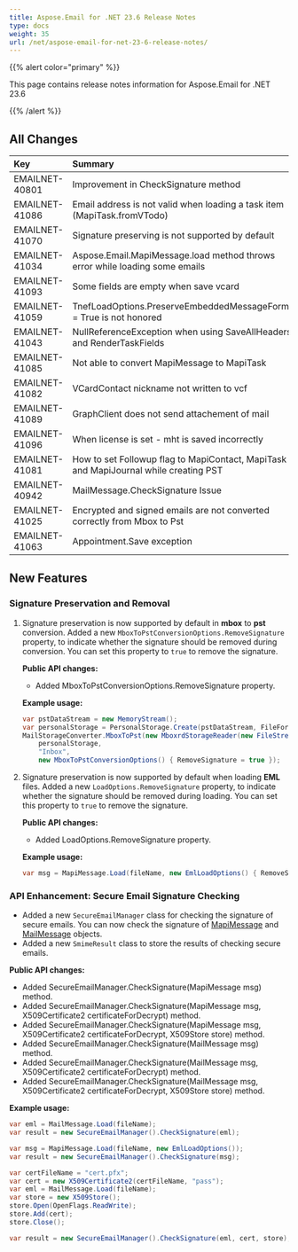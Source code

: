 ```yaml
---
title: Aspose.Email for .NET 23.6 Release Notes
type: docs
weight: 35
url: /net/aspose-email-for-net-23-6-release-notes/
---
```


{{% alert color="primary" %}}

This page contains release notes information for Aspose.Email for .NET 23.6

{{% /alert %}}

## **All Changes**

|**Key**|**Summary**|**Category**|
| :- | :- | :- |
|EMAILNET-40801|Improvement in CheckSignature method|Feature|
|EMAILNET-41086|Email address is not valid when loading a task item (MapiTask.fromVTodo)|Enhancement|
|EMAILNET-41070|Signature preserving is not supported by default|Enhancement|
|EMAILNET-41034|Aspose.Email.MapiMessage.load method throws error while loading some emails|Bug|
|EMAILNET-41093|Some fields are empty when save vcard|Bug|
|EMAILNET-41059|TnefLoadOptions.PreserveEmbeddedMessageFormat = True is not honored|Bug|
|EMAILNET-41043|NullReferenceException when using SaveAllHeaders and RenderTaskFields|Bug|
|EMAILNET-41085|Not able to convert MapiMessage to MapiTask|Bug|
|EMAILNET-41082|VCardContact nickname not written to vcf|Bug|
|EMAILNET-41089|GraphClient does not send attachement of mail|Bug|
|EMAILNET-41096|When license is set - mht is saved incorrectly|Bug|
|EMAILNET-41081|How to set Followup flag to MapiContact, MapiTask and MapiJournal while creating PST|Bug|
|EMAILNET-40942|MailMessage.CheckSignature Issue|Bug|
|EMAILNET-41025|Encrypted and signed emails are not converted correctly from Mbox to Pst|Bug|
|EMAILNET-41063|Appointment.Save exception|Bug|

## **New Features**

### **Signature Preservation and Removal**

1. Signature preservation is now supported by default in **mbox** to **pst** conversion.
   Added a new `MboxToPstConversionOptions.RemoveSignature` property, to indicate whether the signature should be removed during conversion. You can set this property to `true` to remove the signature.
   
   **Public API changes:**
   
    - Added MboxToPstConversionOptions.RemoveSignature property.
   
   **Example usage:**
   
   ```cs
   var pstDataStream = new MemoryStream();
   var personalStorage = PersonalStorage.Create(pstDataStream, FileFormatVersion.Unicode);
   MailStorageConverter.MboxToPst(new MboxrdStorageReader(new FileStream(fileName, FileMode.Open, FileAccess.Read), new MboxLoadOptions()),
       personalStorage,
       "Inbox",
       new MboxToPstConversionOptions() { RemoveSignature = true });
   ```
   
2. Signature preservation is now supported by default when loading **EML** files.
   Added a new `LoadOptions.RemoveSignature` property, to indicate whether the signature should be removed during loading. You can set this property to `true` to remove the signature.
   
   **Public API changes:**
   
   - Added LoadOptions.RemoveSignature property.
   
   **Example usage:**
   
   ```cs
   var msg = MapiMessage.Load(fileName, new EmlLoadOptions() { RemoveSignature = true});
   ```
   
### **API Enhancement: Secure Email Signature Checking**

- Added a new `SecureEmailManager` class for checking the signature of secure emails.
   You can now check the signature of [MapiMessage](https://reference.aspose.com/email/net/aspose.email.mapi/mapimessage/) and [MailMessage](https://reference.aspose.com/email/net/aspose.email/mailmessage/) objects.
- Added a new `SmimeResult` class to store the results of checking secure emails.

**Public API changes:**
 - Added SecureEmailManager.CheckSignature(MapiMessage msg) method.
 - Added SecureEmailManager.CheckSignature(MapiMessage msg, X509Certificate2 certificateForDecrypt) method.
 - Added SecureEmailManager.CheckSignature(MapiMessage msg, X509Certificate2 certificateForDecrypt, X509Store store) method.
 - Added SecureEmailManager.CheckSignature(MailMessage msg) method.
 - Added SecureEmailManager.CheckSignature(MailMessage msg, X509Certificate2 certificateForDecrypt) method.
 - Added SecureEmailManager.CheckSignature(MailMessage msg, X509Certificate2 certificateForDecrypt, X509Store store) method.

**Example usage:**

```cs
var eml = MailMessage.Load(fileName);
var result = new SecureEmailManager().CheckSignature(eml);
```
```cs
var msg = MapiMessage.Load(fileName, new EmlLoadOptions());
var result = new SecureEmailManager().CheckSignature(msg);
```
```cs
var certFileName = "cert.pfx";
var cert = new X509Certificate2(certFileName, "pass");
var eml = MailMessage.Load(fileName);
var store = new X509Store();
store.Open(OpenFlags.ReadWrite);
store.Add(cert);
store.Close();

var result = new SecureEmailManager().CheckSignature(eml, cert, store);
```
